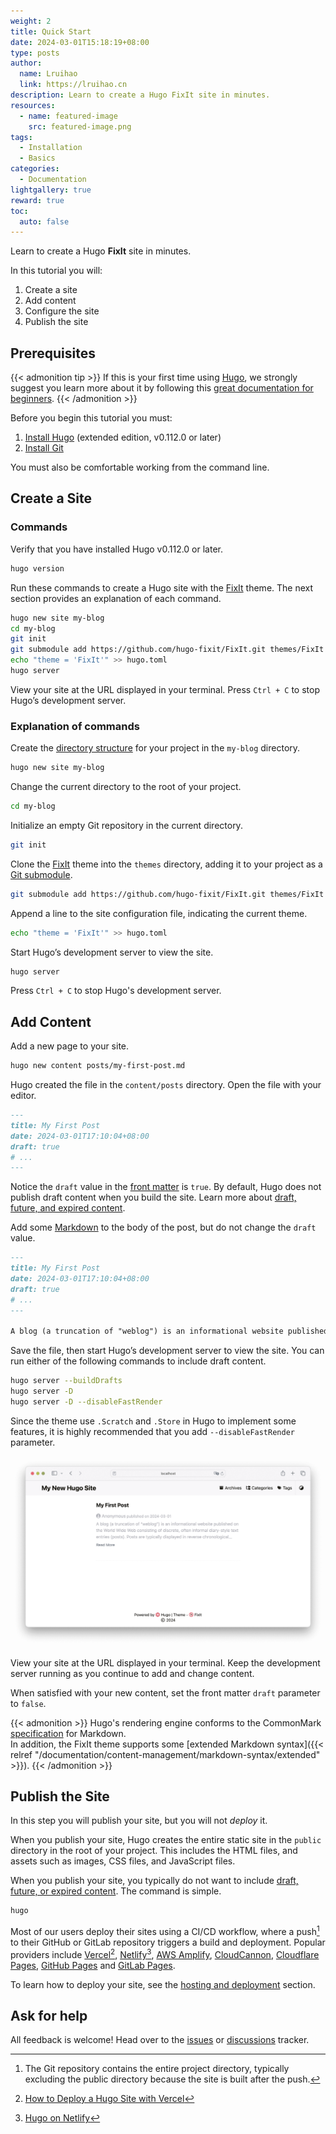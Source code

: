 ```yaml
---
weight: 2
title: Quick Start
date: 2024-03-01T15:18:19+08:00
type: posts
author:
  name: Lruihao
  link: https://lruihao.cn
description: Learn to create a Hugo FixIt site in minutes.
resources:
  - name: featured-image
    src: featured-image.png
tags:
  - Installation
  - Basics
categories:
  - Documentation
lightgallery: true
reward: true
toc:
  auto: false
---
```


Learn to create a Hugo **FixIt** site in minutes.

In this tutorial you will:

1. Create a site
2. Add content
3. Configure the site
4. Publish the site

<!--more-->

## Prerequisites

{{< admonition tip >}}
If this is your first time using [Hugo](https://gohugo.io/), we strongly suggest you learn more about it by following this [great documentation for beginners](https://gohugo.io/getting-started/).
{{< /admonition >}}

Before you begin this tutorial you must:

1. [Install Hugo][hugo-installing] (extended edition, v0.112.0 or later)
2. [Install Git][git-install]

You must also be comfortable working from the command line.

## Create a Site

### Commands

Verify that you have installed Hugo v0.112.0 or later.

```bash
hugo version
```

Run these commands to create a Hugo site with the [FixIt][fixit] theme. The next section provides an explanation of each command.

```bash
hugo new site my-blog
cd my-blog
git init
git submodule add https://github.com/hugo-fixit/FixIt.git themes/FixIt
echo "theme = 'FixIt'" >> hugo.toml
hugo server
```

View your site at the URL displayed in your terminal. Press `Ctrl + C` to stop Hugo’s development server.

### Explanation of commands

Create the [directory structure][directory-structure] for your project in the `my-blog` directory.

```bash
hugo new site my-blog
```

Change the current directory to the root of your project.

```bash
cd my-blog
```

Initialize an empty Git repository in the current directory.

```bash
git init
```

Clone the [FixIt][fixit] theme into the `themes` directory, adding it to your project as a [Git submodule][git-submodule].

```bash
git submodule add https://github.com/hugo-fixit/FixIt.git themes/FixIt
```

Append a line to the site configuration file, indicating the current theme.

```bash
echo "theme = 'FixIt'" >> hugo.toml
```

Start Hugo’s development server to view the site.

```bash
hugo server
```

Press `Ctrl + C` to stop Hugo's development server.

## Add Content

Add a new page to your site.

```bash
hugo new content posts/my-first-post.md
```

Hugo created the file in the `content/posts` directory. Open the file with your editor.

```markdown
---
title: My First Post
date: 2024-03-01T17:10:04+08:00
draft: true
# ...
---
```

Notice the `draft` value in the [front matter][front-matter] is `true`. By default, Hugo does not publish draft content when you build the site. Learn more about [draft, future, and expired content][draft-future-and-expired-content].

Add some [Markdown][commonmark] to the body of the post, but do not change the `draft` value.

```markdown
---
title: My First Post
date: 2024-03-01T17:10:04+08:00
draft: true
# ...
---

A blog (a truncation of "weblog") is an informational website published on the World Wide Web consisting of discrete, often informal diary-style text entries (posts). Posts are typically displayed in reverse chronological order so that the most recent post appears first, at the top of the web page. Until 2009, blogs were usually the work of a single individual,[citation needed] occasionally of a small group, and often covered a single subject or topic. In the 2010s, "multi-author blogs" (MABs) emerged, featuring the writing of multiple authors and sometimes professionally edited. MABs from newspapers, other media outlets, universities, think tanks, advocacy groups, and similar institutions account for an increasing quantity of blog traffic. The rise of Twitter and other "microblogging" systems helps integrate MABs and single-author blogs into the news media. Blog can also be used as a verb, meaning to maintain or add content to a blog.
```

Save the file, then start Hugo’s development server to view the site. You can run either of the following commands to include draft content.

```bash
hugo server --buildDrafts
hugo server -D
hugo server -D --disableFastRender
```

Since the theme use `.Scratch` and `.Store` in Hugo to implement some features, it is highly recommended that you add `--disableFastRender` parameter.

![Simple preview](simple-preview.png 'Simple preview')

View your site at the URL displayed in your terminal. Keep the development server running as you continue to add and change content.

When satisfied with your new content, set the front matter `draft` parameter to `false`.

{{< admonition >}}
Hugo's rendering engine conforms to the CommonMark [specification](https://spec.commonmark.org/) for Markdown.\
In addition, the FixIt theme supports some [extended Markdown syntax]({{< relref "/documentation/content-management/markdown-syntax/extended" >}}).
{{< /admonition >}}

## Publish the Site

In this step you will publish your site, but you will not _deploy_ it.

When you publish your site, Hugo creates the entire static site in the `public` directory in the root of your project. This includes the HTML files, and assets such as images, CSS files, and JavaScript files.

When you publish your site, you typically do not want to include [draft, future, or expired content][draft-future-and-expired-content]. The command is simple.

```bash
hugo
```

Most of our users deploy their sites using a CI/CD workflow, where a push[^1] to their GitHub or GitLab repository triggers a build and deployment. Popular providers include [Vercel][vercel][^2], [Netlify][netlify][^3], [AWS Amplify][amplify], [CloudCannon][cloudcannon], [Cloudflare Pages][cf-pages], [GitHub Pages][gh-pages] and [GitLab Pages][gl-pages].

To learn how to deploy your site, see the [hosting and deployment][hosting-and-deployment] section.

## Ask for help

All feedback is welcome! Head over to the [issues][issues] or [discussions][discussions] tracker.

[hugo-installing]: https://gohugo.io/getting-started/installing/
[git-install]: https://git-scm.com/book/en/v2/Getting-Started-Installing-Git
[fixit]: https://github.com/hugo-fixit/FixIt
[git-submodule]: https://git-scm.com/book/en/v2/Git-Tools-Submodules
[directory-structure]: https://gohugo.io/getting-started/directory-structure/
[front-matter]: https://gohugo.io/content-management/front-matter/
[draft-future-and-expired-content]: https://gohugo.io/getting-started/usage/#draft-future-and-expired-content
[commonmark]: https://commonmark.org/help/
[vercel]: https://vercel.com/
[netlify]: https://www.netlify.com/
[amplify]: https://aws.amazon.com/amplify/
[cloudcannon]: https://cloudcannon.com/
[cf-pages]: https://pages.cloudflare.com/
[gh-pages]: https://pages.github.com/
[gl-pages]: https://docs.gitlab.com/ee/user/project/pages/
[deploying-hugo-with-vercel]: https://vercel.com/guides/deploying-hugo-with-vercel
[hugo-on-netlify]: https://docs.netlify.com/integrations/frameworks/hugo/
[hosting-and-deployment]: https://gohugo.io/hosting-and-deployment/
[issues]: https://github.com/hugo-fixit/FixIt/issues
[discussions]: https://github.com/hugo-fixit/FixIt/discussions

[^1]: The Git repository contains the entire project directory, typically excluding the public directory because the site is built after the push.
[^2]: [How to Deploy a Hugo Site with Vercel][deploying-hugo-with-vercel]
[^3]: [Hugo on Netlify][hugo-on-netlify]
